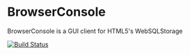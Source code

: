 # BrowserConsole

BrowserConsole is a GUI client for HTML5's WebSQLStorage

[![Build Status](https://drone.io/github.com/vteial/browserconsole/status.png)](https://drone.io/github.com/vteial/browserconsole/latest)